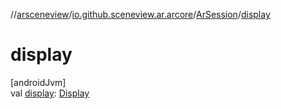 //[arsceneview](../../../index.md)/[io.github.sceneview.ar.arcore](../index.md)/[ArSession](index.md)/[display](display.md)

# display

[androidJvm]\
val [display](display.md): [Display](https://developer.android.com/reference/kotlin/android/view/Display.html)

